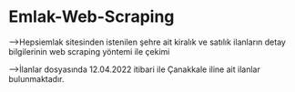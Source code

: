 # Emlak-Web-Scraping
-->Hepsiemlak sitesinden istenilen şehre ait kiralık ve satılık ilanların detay bilgilerinin web scraping yöntemi ile çekimi

-->İlanlar dosyasında 12.04.2022 itibari ile Çanakkale iline ait ilanlar bulunmaktadır.
